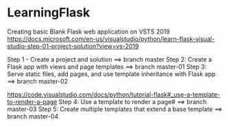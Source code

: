 # LearningFlask
Creating basic Blank Flask web application on VSTS 2019
https://docs.microsoft.com/en-us/visualstudio/python/learn-flask-visual-studio-step-01-project-solution?view=vs-2019

Step 1 - Create a project and solution
	==> branch master
Step 2: Create a Flask app with views and page templates
	==> branch master-01
Step 3: Serve static files, add pages, and use template inheritance with Flask app
	==> branch master-02

https://code.visualstudio.com/docs/python/tutorial-flask#_use-a-template-to-render-a-page
Step 4: Use a template to render a page# 
	==> branch master-03
Step 5: Create multiple templates that extend a base template
	==> branch master-04